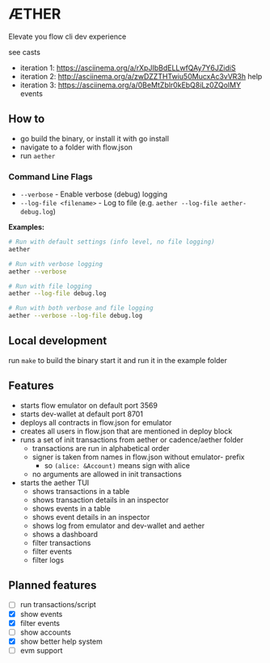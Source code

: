 # ÆTHER

Elevate you flow cli dev experience

see casts

- iteration 1: https://asciinema.org/a/rXpJIbBdELLwfQAy7Y6JZidiS
- iteration 2: http://asciinema.org/a/zwDZZTHTwiu50MucxAc3vVR3h  help
- iteration 3: https://asciinema.org/a/0BeMtZblr0kEbQ8iLz0ZQoIMY events

## How to

- go build the binary, or install it with go install
- navigate to a folder with flow.json
- run `aether`

### Command Line Flags

- `--verbose` - Enable verbose (debug) logging
- `--log-file <filename>` - Log to file (e.g. `aether --log-file aether-debug.log`)

**Examples:**
```bash
# Run with default settings (info level, no file logging)
aether

# Run with verbose logging
aether --verbose

# Run with file logging
aether --log-file debug.log

# Run with both verbose and file logging
aether --verbose --log-file debug.log
```

## Local development

run `make` to build the binary start it and run it in the example folder

## Features

- starts flow emulator on default port 3569
- starts dev-wallet at default port 8701
- deploys all contracts in flow.json for emulator
- creates all users in flow.json that are mentioned in deploy block
- runs a set of init transactions from aether or cadence/aether folder
  - transactions are run in alphabetical order
  - signer is taken from names in flow.json without emulator- prefix
    - so `(alice: &Account)` means sign with alice
  - no arguments are allowed in init transactions
- starts the aether TUI
  - shows transactions in a table
  - shows transaction details in an inspector
  - shows events in a table
  - shows event details in an inspector
  - shows log from emulator and dev-wallet and aether
  - shows a dashboard
  - filter transactions
  - filter events
  - filter logs

## Planned features

- [ ] run transactions/script
- [x] show events 
- [x] filter events
- [ ] show accounts
- [x] show better help system
- [ ] evm support